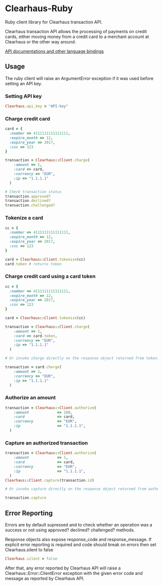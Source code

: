 # Clearhaus-Ruby
Ruby client library for Clearhaus transaction API.

Clearhaus transaction API allows the processing of payments on credit cards, either moving money from a credit card to a merchant account at Clearhaus or the other way around.

[API documentations and other language bindings](http://docs.gateway.clearhaus.com)

## Usage

The ruby client will raise an ArgumentError exception if it was used before setting an API key.

### Setting API key

```ruby
Clearhaus.api_key = "API-key"
```

### Charge credit card

```ruby
card = {
  :number => 4111111111111111,
  :expire_month => 12,
  :expire_year => 2017,
  :csc => 123
}

transaction = Clearhaus::Client.charge(
    :amount => 1,
    :card => card,
    :currency => "EUR",
    :ip => "1.1.1.1" 
  )

# Check transaction status
transaction.approved?
transaction.declined?
transaction.challenged?
```

### Tokenize a card

```ruby
cc = {
  :number => 4111111111111111,
  :expire_month => 12,
  :expire_year => 2017,
  :csc => 123
}

card = Clearhaus::Client.tokenize(cc)
card.token # returns token
```

### Charge credit card using a card token

```ruby
cc = {
  :number => 4111111111111111,
  :expire_month => 12,
  :expire_year => 2017,
  :csc => 123
}

card = Clearhaus::Client.tokenize(cc)

transaction = Clearhaus::Client.charge(
    :amount => 1,
    :card => card.token,
    :currency => "EUR",
    :ip => "1.1.1.1" 
  )

# Or invoke charge directly on the response object returned from tokenize (Which is decorated with CardOperations)

transaction = card.charge(
    :amount => 1,
    :currency => "EUR",
    :ip => "1.1.1.1" 
  )
```

### Authorize an amount

```ruby
transaction = Clearhaus::Client.authorize(
    :amount             => 100,
    :card               => card,
    :currency           => "EUR",
    :ip                 => "1.1.1.1",
  )
```

### Capture an authorized transaction

```ruby
transaction = Clearhaus::Client.authorize(
    :amount             => 1,
    :card               => card,
    :currency           => "EUR",
    :ip                 => "1.1.1.1",
  )
Clearhaus::Client.capture(transaction.id)

# Or invoke capture directly on the response object returned from authorize

transaction.capture
```
 
## Error Reporting

Errors are by default supressed and to check whether an operation was a success or not using approved? declined? challenged? methods.

Response objects also expose response_code and response_message. If explicit error reporting is required and code should break on errors then set Clearhaus.silent to false

```ruby
Clearhaus.silent = false
```

After that, any error reported by Clearhaus API will raise a Clearhaus::Error::ClientError exception with the given error code
and message as reported by Clearhaus API.